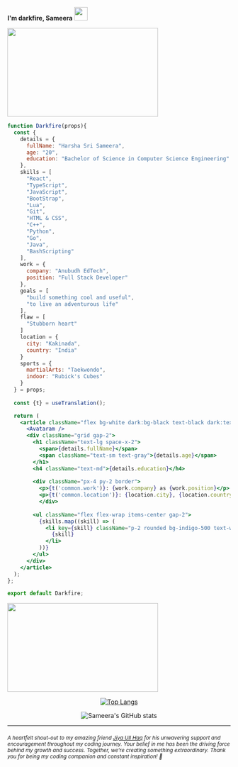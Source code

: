 **I'm darkfire, Sameera** <img src="https://media.tenor.com/m1WLq0zS4i0AAAAC/blueorredpill-doesthematrixhaveyou.gif" width="30" height="30" />

<img src="https://media.tenor.com/SS2WAJxsr2gAAAAM/im-in-matrix.gif" width="340" height="200"/>

```jsx
function Darkfire(props){
  const {
    details = {
      fullName: "Harsha Sri Sameera",
      age: "20",
      education: "Bachelor of Science in Computer Science Engineering"
    },
    skills = [
      "React",
      "TypeScript",  
      "JavaScript",
      "BootStrap",
      "Lua",
      "Git",
      "HTML & CSS",
      "C++",
      "Python",
      "Go",
      "Java",
      "BashScripting"
    ],
    work = {
      company: "Anubudh EdTech",  
      position: "Full Stack Developer"
    },
    goals = [
      "build something cool and useful",
      "to live an adventurous life"
    ], 
    flaw = [
      "Stubborn heart"
    ]
    location = {
      city: "Kakinada",
      country: "India"
    }
    sports = {
      martialArts: "Taekwondo",
      indoor: "Rubick's Cubes"
    }
  } = props;
  
  const {t} = useTranslation();

  return (
    <article className="flex bg-white dark:bg-black text-black dark:text-white rounded p-4 md:p-2 shadow-sm">
      <Avataram />
      <div className="grid gap-2">
        <h1 className="text-lg space-x-2">
          <span>{details.fullName}</span> 
          <span className="text-sm text-gray">{details.age}</span>
        </h1>
        <h4 className="text-md">{details.education}</h4>
	
        <div className="px-4 py-2 border">
          <p>{t('common.work')}: {work.company} as {work.position}</p> 
          <p>{t('common.location')}: {location.city}, {location.country}</p>
	      </div>
	
        <ul className="flex flex-wrap items-center gap-2">
          {skills.map((skill) => (
            <li key={skill} className="p-2 rounded bg-indigo-500 text-white cursor-pointer select-none">
              {skill}
            </li>
          ))}
        </ul>
      </div>
    </article>
  );
};

export default Darkfire;
```

<img src="https://camo.githubusercontent.com/3c6c60b27c5b25b5bd818fdbedca1e9d63caa1f0c69f8a9e830c58190f40396b/68747470733a2f2f6d656469612e67697068792e636f6d2f6d656469612f76486b704b7643656d4655436c6a646937622f67697068792e676966" width="340" height="200"/>

<div align="center">
	
[![Top Langs](https://github-readme-stats.vercel.app/api/top-langs/?username=HarshaSri-Sameera&layout=compact&theme=dark#gh-dark-mode-only)](https://github.com/HarshaSri-Sameera/github-readme-stats#gh-dark-mode-only)	
	
![Sameera's GitHub stats](https://github-readme-stats.vercel.app/api?username=HarshaSri-Sameera&show_icons=true&theme=dark) 
	
</div>

---------------------------------------------

###### <sub> A heartfelt shout-out to my amazing friend [Jiya Ull Haq](https://github.com/Jiya-Ull-Haq) for his unwavering support and encouragement throughout my coding journey. Your belief in me has been the driving force behind my growth and success. Together, we're creating something extraordinary. Thank you for being my coding companion and constant inspiration! 🙌 </sub>














<!-- <h5 align="center">Namaste! 🙏<h5>
  
-----------------------------
  
###### About Me
<div align="center">
🎓 Studying Computer Science Engineering at AEC.<br>
🌱 Exploring and absorbing new tech and developing softwares.<br>
😎 Rubicks Cuber ~ Teakwondo Player🥋 ~ Problem Slover ~ Thinker <br>
🔬 Exicted to work in Research and Development fields🤍 <br>
🤩 Interested in Developement and Innovation, full stack web dev. <br>
⚡ Fun fact: well, I'm a super curious person you have ever met.<br> 
</div>

-----------------------------

 ###### Tech Stack
 <div align="center">
 💻 Python | C++ | Java <br>
 🌐 HTML | CSS | JavaScript | TypeScript | Bootstrap | ReactJS ♡ <br>
 🔮 Git | Markdown | BashScripting <br>
 👩‍💻 Windows | macOS | BlackArch Linux (Garuda distro)
 </div>
  
-----------------------------
 -->
